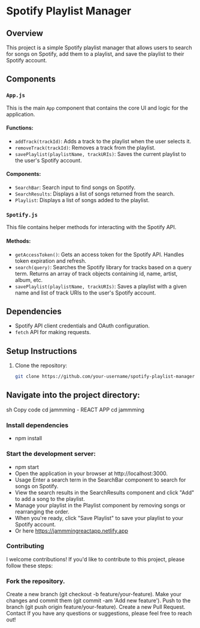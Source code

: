 # Spotify Playlist Manager

## Overview

This project is a simple Spotify playlist manager that allows users to search for songs on Spotify, add them to a playlist, and save the playlist to their Spotify account.

## Components

### `App.js`

This is the main `App` component that contains the core UI and logic for the application.

#### Functions:

- `addTrack(trackId)`: Adds a track to the playlist when the user selects it.
- `removeTrack(trackId)`: Removes a track from the playlist.
- `savePlaylist(playlistName, trackURIs)`: Saves the current playlist to the user's Spotify account.

#### Components:

- `SearchBar`: Search input to find songs on Spotify.
- `SearchResults`: Displays a list of songs returned from the search.
- `Playlist`: Displays a list of songs added to the playlist.

### `Spotify.js`

This file contains helper methods for interacting with the Spotify API.

#### Methods:

- `getAccessToken()`: Gets an access token for the Spotify API. Handles token expiration and refresh.
- `search(query)`: Searches the Spotify library for tracks based on a query term. Returns an array of track objects containing id, name, artist, album, etc.
- `savePlaylist(playlistName, trackURIs)`: Saves a playlist with a given name and list of track URIs to the user's Spotify account.

## Dependencies

- Spotify API client credentials and OAuth configuration.
- `fetch` API for making requests.

## Setup Instructions

1. Clone the repository:
   ```sh
   git clone https://github.com/your-username/spotify-playlist-manager.git
## Navigate into the project directory:
sh
Copy code
cd jammming - REACT APP
cd jammming
### Install dependencies
- npm install

### Start the development server:

- npm start
- Open the application in your browser at http://localhost:3000.
- Usage Enter a search term in the SearchBar component to search for songs on Spotify.
- View the search results in the SearchResults component and click "Add" to add a song to the playlist.
- Manage your playlist in the Playlist component by removing songs or rearranging the order.
- When you're ready, click "Save Playlist" to save your playlist to your Spotify account.
- Or here https://jammmingreactapp.netlify.app
 
### Contributing
I welcome contributions! If you'd like to contribute to this project, please follow these steps:

### Fork the repository.
Create a new branch (git checkout -b feature/your-feature).
Make your changes and commit them (git commit -am 'Add new feature').
Push to the branch (git push origin feature/your-feature).
Create a new Pull Request.
Contact
If you have any questions or suggestions, please feel free to reach out!
